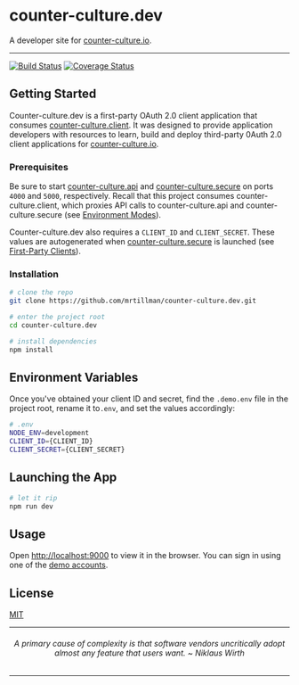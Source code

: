 # counter-culture.dev

A developer site for [counter-culture.io](https://counter-culture.io).

---

[![Build Status](https://travis-ci.com/mrtillman/counter-culture.dev.svg?branch=master)](https://travis-ci.com/mrtillman/counter-culture.dev)
[![Coverage Status](https://coveralls.io/repos/github/mrtillman/counter-culture.dev/badge.svg?branch=master)](https://coveralls.io/github/mrtillman/counter-culture.dev?branch=master)

## Getting Started

Counter-culture.dev is a first-party OAuth 2.0 client application that consumes [counter-culture.client](https://github.com/mrtillman/counter-culture.client). It was designed to provide application developers with resources to learn, build and deploy third-party 0Auth 2.0 client applications for [counter-culture.io](https://counter-culture.io).

### Prerequisites 

Be sure to start [counter-culture.api](https://github.com/mrtillman/counter-culture.api) and [counter-culture.secure](https://github.com/mrtillman/counter-culture.secure) on ports `4000` and `5000`, respectively. Recall that this project consumes counter-culture.client, which proxies API calls to counter-culture.api and counter-culture.secure (see [Environment Modes](https://github.com/mrtillman/counter-culture.client#environment-modes)).

Counter-culture.dev also requires a `CLIENT_ID` and `CLIENT_SECRET`. These values are autogenerated when [counter-culture.secure](https://github.com/mrtillman/counter-culture.secure) is launched (see [First-Party Clients](https://github.com/mrtillman/counter-culture.secure#first-party-clients)).

### Installation

```sh
# clone the repo
git clone https://github.com/mrtillman/counter-culture.dev.git

# enter the project root
cd counter-culture.dev

# install dependencies
npm install
```

## Environment Variables

Once you've obtained your client ID and secret, find the `.demo.env` file in the project root, rename it to`.env`, and set the values accordingly:

```sh
# .env
NODE_ENV=development
CLIENT_ID={CLIENT_ID}
CLIENT_SECRET={CLIENT_SECRET}
```

## Launching the App

```sh
# let it rip
npm run dev
```

## Usage

Open [http://localhost:9000](http://localhost:9000) to view it in the browser. You can sign in using one of the [demo accounts](https://github.com/mrtillman/counter-culture.secure/blob/master/README.md#usage).

## License
[MIT](https://github.com/mrtillman/counter-culture.dev/blob/master/LICENSE.md)

---

<h6 align="center">A primary cause of complexity is that software vendors uncritically adopt almost any feature that users want. ~ Niklaus Wirth</h6>

---